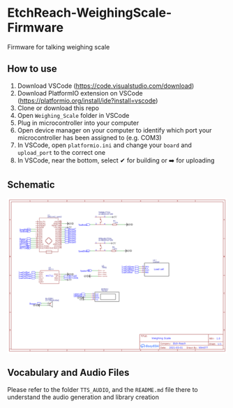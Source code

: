 # EtchReach-WeighingScale-Firmware

Firmware for talking weighing scale

## How to use

1. Download VSCode (https://code.visualstudio.com/download)
2. Download PlatformIO extension on VSCode (https://platformio.org/install/ide?install=vscode)
3. Clone or download this repo
4. Open `Weighing_Scale` folder in VSCode
5. Plug in microcontroller into your computer
6. Open device manager on your computer to identify which port your microcontroller has been assigned to (e.g. COM3)
7. In VSCode, open `platformio.ini` and change your `board` and `upload_port` to the correct one
8. In VSCode, near the bottom, select &#10004; for building or :arrow_right: for uploading

## Schematic

![Schematic](https://github.com/klim077/EtchReach-WeighingScale-Firmware/blob/main/assets/WeighingScaleSchematic1.png)

## Vocabulary and Audio Files

Please refer to the folder `TTS_AUDIO`, and the `README.md` file there to understand the audio generation and library creation

